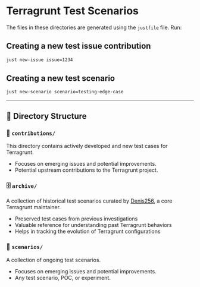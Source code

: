 # Terragrunt Test Scenarios

The files in these directories are generated using the `justfile` file. Run:

## Creating a new test issue contribution

```sh
just new-issue issue=1234
```

## Creating a new test scenario

```sh
just new-scenario scenario=testing-edge-case
```

---

## 📂 Directory Structure

### 🚀 `contributions/`

This directory contains actively developed and new test cases for Terragrunt.

- Focuses on emerging issues and potential improvements.
- Potential upstream contributions to the Terragrunt project.

### 🗄️ `archive/`

A collection of historical test scenarios curated by [Denis256](https://github.com/denis256), a core Terragrunt maintainer.

- Preserved test cases from previous investigations
- Valuable reference for understanding past Terragrunt behaviors
- Helps in tracking the evolution of Terragrunt configurations

### 📂 `scenarios/`

A collection of ongoing test scenarios.

- Focuses on emerging issues and potential improvements.
- Any test scenario, POC, or experiment.
